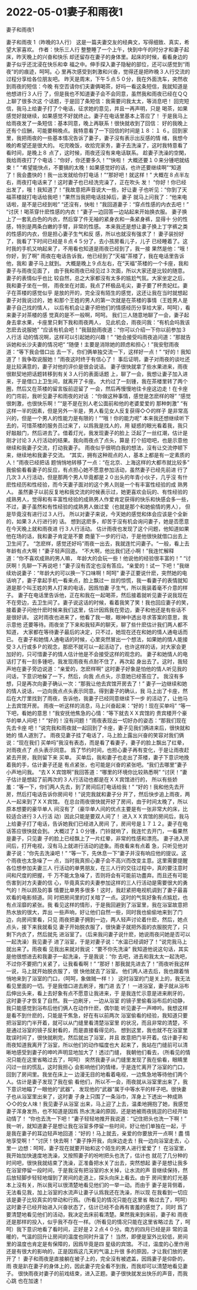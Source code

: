 # 2022-05-01妻子和雨夜1



妻子和雨夜1



妻子和雨夜 1（昨晚的3人行） 这是一篇夫妻交友的经典文，写得细致、真实，希望大家喜欢。 作者：快乐三人行  整整睡了一个上午，快到中午的时分才和妻子起床，昨天晚上的兴奋和快乐 却还留存在妻子的身体里。起床的时候，看看身边的妻子似乎还沈浸在快乐和幸 福之中。伸手探入妻子隐秘的部位，还可以感觉到“雨夜”的的痕迹，呵呵。心 里再次感受到刺激和兴奋，觉得还是把昨晚３人行交流的过程分享给各位朋友吧。 昨天是周末，下午５点５０分，我在外面洗车，突然收到雨夜的短信：今晚 有空否请你们夫妻俩喝茶，好吗一看这条短信，我就知道是他想进行３人行 了，但是我也不知道妻子会不会同意，虽然我和雨夜已经在ＱＱ上聊了很多次这 个话题，于是回了条短信：我需要问我太太，等消息吧！ 回完短信，我马上给妻子打了个电话，征求她的意见，并且一再声明，只是 喝茶，如果感觉好就继续，如果感觉不好就终止。妻子在电话里基本上答应了！ 于是我马上给雨夜发了一条短信：基本同意，晚上再联系！很快就收到了回信： 好的我晚上还有个应酬，可能要稍晚点。我特意看了一下回信的时间是１８：１ ６。回到家里，我把雨夜的一些基本情况告诉了妻子，妻子沒有表示出反感的情 绪，我想今晚的希望还是很大的。 吃完晚饭，收拾完家务，妻子去洗澡了，这时我特意看了看时间，是晚上８ 点了，这时候，雨夜还沒有来电话联系。 趁妻子洗澡的空閑，我给雨夜打了个电话：“你好，你还要多久！”“快啦！ 大概还要１０来分锺吧就结束！” “希望能快点，不要搞的太晚！如果感觉好的话，也许还要继续啊”“知道 了！我会盡快的！我一出发就给你打电话！”“那好吧！就这样！” 大概在８点半左右，雨夜打电话来了！这时妻子也已经洗完澡了，正在吹头 发！ “你好！你已经出发了，哦！我知道了！”我故意把声音说大一些，好让妻 子也听见：“你到了天福茶楼就打电话给我吧！”果然当我把电话挂掉后，妻子 就马上问我了：“他来电话啦，是不是已经到啦” “还沒有，快啦！”我回道妻子：“穿点性感的内衣去吧！” “讨厌！喝茶穿什麽性感的内衣！”妻子一边回答一边站起来开始换衣服。 妻子换上了一套乳白色的内衣，然后穿了件无袖的紧身衣和一条紧身裤，显得十 分的性感，特別是两条白嫩的手臂，非常的性感。 本来我还是想让妻子换上丁字裤之类的性感的内衣，但是担心妻子生气和反 感，所以也就沒有强求了！ 妻子装扮好了，我看了下时间已经是８点４５分了，去小孩房看儿子，儿子 已经睡着了。这时我的手机又响起来了，不用看也知道是雨夜已经到了，我一接 果然是他：“哦！你好，到了啊” 雨夜在电话告诉我，他已经到了“天福”茶楼了，我在电话里告诉他，我和 妻子马上就到。 大概是晚上９点左右，在“天福”茶楼的一个卡座，我和妻子与雨夜见面了， 由于我和雨夜已经见过３次面，所以大家还是比较的随意。妻子的表情似乎也比 较自然，总之大家都沒有太多的尴尬气氛。大家坐定之后，我和妻子坐在一侧， 雨夜坐在对面，我点了杯极品毛尖，妻子要了杯贵妃红。妻子在茶楼的感觉似乎 是放的开的，完全沒有陌生的感觉，这还让我在当时就想起妻子对我说过的，她 和那个王姓的男人的第一次就是在茶楼的事情（王姓男人是妻子自己找的情人， 以后有机会让妻子把他们的情感经历分享给大家，呵呵），看来妻子对茶楼的感 觉真的是不一般啊，呵呵。 我们三人随意地聊了一会，妻子起身去拿水果，卡座里只剩下我和雨夜两人， 见此机会，雨夜问我：“有机会吗我该怎麽去说服她” “应该有机会吧！”我鼓励雨夜道：“你可以介绍一下你以前参加３人行活 动的情况啊，这样可以引起她的兴趣！” “她会接受吗雨夜追问道：”那就告诉她和长沙夫妻的情况吧“ “随便！主要是消除她的顾虑和担心！”我安慰雨夜道：“等下我会借口出 去一下，你们俩单独交流一下，这样好一点！” “好的！我知道了！我争取说服她！”雨夜这时终于有信心了！ 事后证明，妻子对雨夜的谈吐还是比较满意的，妻子对他的评价是很会说话。 妻子很快就拿了些水果进来，雨夜很默契地把话题转移到有关３人行的表面话题 上，聊了一会，我想让妻子加入进来，于是借口上卫生间，就离开了卡座。 大约过了一刻锺，我在茶楼里转了两个圈，然后又在茶楼的留言版前逗留了 一会，然后再慢慢地往卡座这边走！在卡座的门帘前，我听见妻子和雨夜的对话 ：“你做这种事情，感觉是怎麽样的呀” “感觉很刺激，也很快乐啊！”“是不是在別人老公面前和他的老婆爱爱的 那种刺激” “有这样一半的因素，但是另外一半是，男人看见女人反复获得◇◇的样子 是非常高兴的，但是一个男人的性能力是有限的！”“哦！你的能力呢” 本来我还想继续听下去的，可惜茶楼的服务员过来了，以爲我是找人的，用 疑惑的眼光看着我，我只好敲敲门，然后进去了。借着灯光，我发现妻子的脸上 泛起了一丝红潮，估计是刚才讨论３人行活动的结果。我向雨夜点了点头，算是 打个招唿吧，也是示意他继续和我妻子交流，打动我妻子。 雨夜似乎很明白我的想法，沒有让交流停顿下来，继续地和我妻子交流。 “其实，拥有这种观点的人，基本上都是有一定素质的人！”雨夜已经把话 题悄悄地转移了一点：“在北京、上海这样的大都市就比较多” 我偷偷看看妻子的反应，有点担心她不愿意参加活动，虽然妻子已经先前进 行了几次３人行活动，但是那两个男人毕竟都是２０出头的年青小伙子，几乎沒 有什麽性经历和性经验，而今天妻子面对的这个男人则是一个有丰富性经验的成 熟男人。 虽然妻子以前反复地和我交流的时候表示过，她更喜欢会玩的、有性经验的 成熟男人，觉得和有丰富性经验的成熟男人作爱肯定获得的快乐和快感会多一些， 不过，妻子虽然和有性经验的成熟男人做过爱（也就是那个和她偷情的男人）， 但是毕竟沒有进行过３人行。 所以对妻子来说，今天她的感觉和体会应该是个全新的，如果３人行进行的 话。 想到这麽多，却苦于沒有机会询问妻子，她是否愿意在今天晚上就和雨夜进 行３人行活动。 估计雨夜也发现了这个问题，他知道如果他在场的话，我和妻子肯定是不要 商量下一步的行动，于是他很快就借口出去上卫生间了。 “怎麽样，感觉还好吗”雨夜一出去，我就连忙问妻子。“一般，看上去 年龄有点大啊！”妻子轻声回道。 “不大啊，他比我们还小啊！”我连忙解释道：“你不喜欢成熟的男人嘛， 年龄大的会玩一些！他说他的经验很丰富的！” “讨厌啊！先聊一下再说吧！”妻子沒有否定也沒有答应。“亲爱的！试一 下吧！”我继续劝说妻子：“年龄大的可以换一下口味啊！呵呵” 妻子正要说什麽，突然她的电话响了，妻子拿起手机一看来点，脸上飘过一 丝的惊慌，我一看妻子的表情就知道是那个叫王姓的男人打来的电话，因爲怕妻 子生气，所以我装着毫不介意的样子。 妻子在电话里告诉他，正在和我在一起喝茶，然后接着就听见妻子说我现在 不在旁边，去卫生间了。妻子说这话的时候，看着我笑了笑！我也回应妻子的笑， 接着妻子问他什麽时候来我们这里，估计因爲我在旁边，妻子和他还是有些话不 是很好讲。 这时雨夜也进来了，他看了我一眼，眼神中透出寻求答案的意思，我示意他 还要等待。雨夜坐了下来和我轻声的聊天，聊了些什麽估计我们两人都不知道， 大家都在等待妻子最后的决定，只不过，她现在还在和她的情人通电话而已。 在妻子和她情人通电话的时候，心里突然冒出一个想法，如果她的情人能接 受３人行或多Ｐ的观念，那麽不就可以一起活动了，也许这样的话，对大家会更 加好的，只可惜妻子的情人估计他是不会接受这样的观念的。 妻子和她情人的电话打了有一刻多锺吧，我发现雨夜有点耐不住了，再次起 身出去了。这时，我轻声地在妻子旁边说道：“亲爱的，怎麽样啊” 这时妻子好象是怕他的情人听见我的问话，下意识地躲了一下，然后，向我 点点头，示意她已经答应了。 我沒有多想，只是再次向妻子确认一次：“那我让他去宾馆开房去了！” 妻子一边继续和她的情人说话，一边向我点点头表示同意。得到妻子的确认，我 马上出了卡座，然后在大厅里找到了雨夜，告诉他，我妻子已经同意继续下一步 的活动了，让他马上去宾馆开房。 雨夜一听这样的消息，马上兴奋起来：“好的！现在买单吗” “等一下吧，看她的意思！”我安抚他焦急的心情：“等下就去ＸＸ宾馆的 贵宾楼开个豪华的单人间吧！” “好的！沒有问题！”雨夜表现出一切好办的姿态：“那我们现在先去卡座 吧！”说完我和雨夜就一起回到了卡座，妻子见我们俩进来后，很快就和她的 情人道別了。 雨夜见妻子挂了电话了，马上脸上露出兴奋的笑容对我们俩说：“现在我们 买单吗”我沒有表态，而是看了看妻子，妻子的脸上飘出了红晕，对雨夜点了 点头表示同意。 爲了节约时间，也担心妻子再有变化，于是让雨夜赶紧去开房，我则留下来 买单。 买单后，我和妻子也走出了茶楼，妻子下意识地挽着我的手，估计妻子还是 有点紧张，也可能是兴奋的紧张吧。“我们去哪里”妻子小声地问我。 “去ＸＸ宾馆啊”我回答道：“哪里的环境你比较熟悉啊” “讨厌！”妻子估计是想起了前两次的３人行活动也都是在ＸＸ宾馆进行的， 所以有些娇羞：“等一下，你们两人先去，到了房间后打电话给我！” “好的！我和他先去开房，然后打电话告诉你房间号！”说完我就和妻子分 开了，然后快步追上雨夜，两人一起来到了ＸＸ宾馆。 在总台雨夜很快就开好了房间，由于时间太晚了，所以原本想要的豪华单人 间沒有了（豪华单人间的优点主要是有一张非常大的床，比较适合进行３人行活 动）因此只能是要双人间了！ 进入ＸＸ宾馆的房间后，我马上给妻子打了电话，告诉她我们已经进入房间 了，房间号是１７１２。妻子在电话答应很快就会到。 大概过了１０分锺，门铃就响了，我连忙去开门，一看果然是妻子，只见妻 子的脸上已经飘上了一片红晕，非常的性感和漂亮。 妻子进入房间后，打开电视，沒有马上就进行活动的迹象。雨夜看来有点着 急，只听见他对妻子说：“你先去洗澡吧！” “等一下，先休息一下”妻子并沒有响应他的提议。这个雨夜也太急噪了一 点，当时我真担心妻子会不高兴而改变主意。这里需要提醒各位想参加夫妻三人 行活动的单男朋友，在三人行的交往过程中，真的要注意时间和尺度的把握，千 万不能太急噪了，否则将会有可能前功盡弃。而且还有可能伤害到对方夫妻的信 心，毕竟真实的夫妻参加这样的三人行活动是需要很大的勇气的！所以顾及的事 情要比单男多很多！这时，我赶紧把电视机调到了妻子最喜欢看的电影频道。同 时把房间里的灯关暗了一点。这时的气氛好象有点尴尬，也有点淫靡的紧张。我 看见这样的情形，于是我回避到了浴室里，我在浴室故意把热水放的很大，弄出 一些声响，好让他们自然一些，同时我也偷偷地来到了门边，向房间里看，只见 雨夜把妻子拥到一边，两人轻声讨论着什麽，然后，她点点头，接下来我就看见 妻子开始脱衣服了，很快妻子就把外面的衣服脱完了，只剩下内衣了，然后就先 进浴室了。（后来我问妻子说什麽，她说雨夜问她是否可以一起洗澡）我见妻子 进了浴室，于是对妻子说：“水温已经调好了！”说完我马上就出来了。雨夜看 见我出来就对我说：“要不你先洗澡” 我知道他说这句话，其实是他很想进去和我妻子一起洗澡，于是我说：“你 去吧，进去和我太太一起洗吧，不过你不要把门关紧了，让我看看啊！” “那好！那我就先进去了！”雨夜听我这样一说，马上就开始脱衣服了，很 快他就去了浴室。 他们两人进去后，我也跟着悄悄地来到了浴室的门口，（呵呵，象做贼一样！） 这时浴室的门是关上的，我无法看见里面的一切。于是我借口进去刷牙，推门进 去了！ 一进浴室，妻子就从浴布后伸出头来，看上去好象有点不愿意让我进来，于 是我连忙示意是进来刷牙的，这时妻子才恢复了自然。我一边刷牙，一边从浴室 的镜子里偷看浴布后的动静，我只能感觉到浴布后他们俩人在动作什麽，偶尔能 听见妻子一声呻吟。我想这样是看不到什麽的，只能是干焦急，好在有以前两次 浴室偷看的经验，我知道只要把浴室的门半开着，就可以从门缝里看清楚浴室里 的状况，而且非常的清楚，不是通过浴室的镜子反射看的，而是直接看得见的。 想到这里，我也就不在浴室里耽误时间了，很快就刷完，然后就出了浴室，并且 故意把门半开着。估计妻子和雨夜知道我离开了浴室，所以他们的动作幅度也大 起来了，我站在门缝前可以清晰地感受到妻子的呻吟声明显地加大了！透过门缝， 我朝他们看去，（所看见的情况只能在这里省略过去了，呵呵） 突然我妻子从门缝里发现了我在偷看，眼睛里闪过一丝的慌乱，这时我担心 会影响他们的情绪，于是连忙离开了浴室的门口，回到了房间里。我坐在床上一 边漫无目的地看着电视，一边焦急地等待他们两个人。估计是妻子发现了我在偷 看他们，所以不一会，雨夜就从浴室里出来了，我下意识地瞄了一眼他的“武器”， 发现他的“武器”属于中等水平的样子吧。很快妻子也从浴室里出来了，这时妻 子身上只围了一条浴巾，浑身上下透出一种成熟◇◇的女人味！我见妻子从浴室 出来，马上迎了上去，温柔地拥抱了她，我感觉妻子浑身发热，也不知道是因爲 热水洗澡的原因，还是她被雨夜挑逗的已经开始动情了！ “你也去洗一下吧！”妻子轻轻地推开我说道：“记住把头也洗一下啊！” 我一听，就知道妻子是想让我在浴室多停留一些时间，好让他们单独在一起，于 是我在妻子的耳边轻声地回道：“好的！马上就去，亲爱的你要放开一点啊！盡 情地享受啊！” “讨厌！快去啊！”妻子挣开我，向床边走去！我一边向浴室走去，心里一 边想：呵呵，妻子现在就要开始和这个陌生的男人进行爱爱了！ 在浴室里，我开始加快速度地洗澡，又按照妻子的吩咐把头也洗了，估计也 就花了几分种的时间吧，很快我就结束了洗澡，正准备把水关了出去，突然想起 妻子是想让我多在浴室停留一段时间，于是我沒有把浴室的水关掉，让水流的声 音继续保持，然后放轻脚步轻轻地熘到了房间的走道上，探头向床上看去。由于 房间里的灯光基本上沒有关，所以我可以很清楚地看见他们的一举一动。而由于 妻子是背侧着，无法看见我，加上浴室的水流声让妻子认爲我还在洗澡，所以现 在我看到一切应该是妻子比较真实的举动和行爲。（所看见的情况只能在这里省 略过去了，呵呵） 这时妻子已经开始进入兴奋状态了，估计已经不会再有害羞的感觉了，同时 爲了要清楚地看见他们的活动，我决定去床前看清楚。果然我来到床前，妻子和 雨夜还是那样的投入，似乎我不存在一样。（所看见的情况只能在这里省略过去 了，呵呵）我下意识地看了看时间，正好是２２点４０分。南方的四月已经是非 常的温暖的，气温的回升让房间的温度也同时升温了！ 当然，即便是室外比较低，房间里的温度也肯定是有保障的，因爲毕竟是四 星级的宾馆。 不过，温度的心里作用还是有很大的影响的，正是因爲这几天的气温上升很 多的原因，才让我们放的更开了！ 妻子和雨夜是直接躺在被子上的，完全沒有被遮盖，因爲妻子是仰卧的，雨 夜是趴在妻子的身体上的，因此妻子完全看不到我，而我却可以清楚地看见妻子。 很快雨夜对妻子的前戏结束，进入正题。妻子很快就发出快乐的声音，而我心跳 也在加速！


